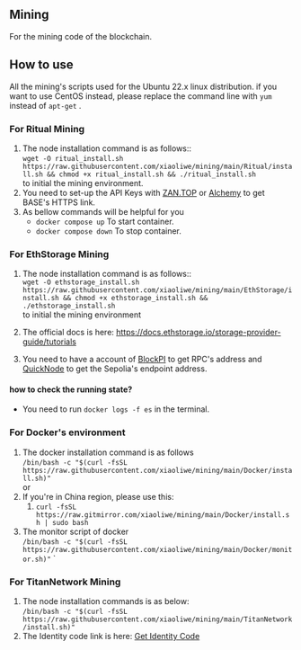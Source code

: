 ## Mining
For the mining code of the blockchain.

## How to use  
All the mining's scripts used for the Ubuntu 22.x linux distribution. if you want to use CentOS instead, please replace the command line with `yum` instead of `apt-get`  .  

### For Ritual Mining
1. The node installation command is as follows::  
    `wget -O ritual_install.sh https://raw.githubusercontent.com/xiaoliwe/mining/main/Ritual/install.sh && chmod +x ritual_install.sh && ./ritual_install.sh`   
    to initial the mining environment.  
2. You need to set-up the API Keys with [ZAN.TOP](https://zan.top) or [Alchemy](https://dashboard.alchemy.com/) to get BASE's HTTPS link.  
3. As bellow commands will be helpful for you  
   - `docker compose up`  To start container.  
   - `docker compose down` To stop container.  

### For EthStorage Mining
1. The node installation command is as follows::  
   `wget -O ethstorage_install.sh https://raw.githubusercontent.com/xiaoliwe/mining/main/EthStorage/install.sh && chmod +x ethstorage_install.sh && ./ethstorage_install.sh`  
    to initial the mining environment  

2. The official docs is here: https://docs.ethstorage.io/storage-provider-guide/tutorials  
3. You need to have a account of [BlockPI](https://dashboard.blockpi.io) to get RPC's address and [QuickNode](https://dashboard.quicknode.com/) to get the Sepolia's endpoint address. 

#### how to check the running state?
- You need to run `docker logs -f es` in the terminal.  

### For Docker's environment
1. The docker installation command is as follows  
   `/bin/bash -c "$(curl -fsSL https://raw.githubusercontent.com/xiaoliwe/mining/main/Docker/install.sh)"`   
   or  
2. If you're in China region, please use this:  
   1. `curl -fsSL https://raw.gitmirror.com/xiaoliwe/mining/main/Docker/install.sh | sudo bash`   
3. The monitor script of docker  
   `/bin/bash -c "$(curl -fsSL https://raw.githubusercontent.com/xiaoliwe/mining/main/Docker/monitor.sh)"`  `    
   

### For TitanNetwork Mining  
1. The node installation commands is as below:  
   `/bin/bash -c "$(curl -fsSL https://raw.githubusercontent.com/xiaoliwe/mining/main/TitanNetwork/install.sh)"`     
2. The Identity code link is here: [Get Identity Code](https://test1.titannet.io/newoverview/activationcodemanagement)  

